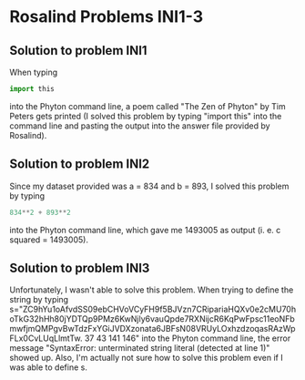 # Rosalind Problems INI1-3

## Solution to problem INI1
When typing
```python
import this
```
into the Phyton command line, a poem called "The Zen of Phyton" by Tim Peters gets printed (I solved this problem by typing "import this" into the command line and pasting the output into the answer file provided by Rosalind). 

## Solution to problem INI2
Since my dataset provided was a = 834 and b = 893, I solved this problem by typing
```python
834**2 + 893**2
```
into the Phyton command line, which gave me 1493005 as output (i. e. c squared = 1493005).

## Solution to problem INI3
Unfortunately, I wasn't able to solve this problem. When trying to define the string by typing s="ZC9hYu1oAfvdSS09ebCHVoVCyFH9f5BJVzn7CRipariaHQXv0e2cMU70hoTkG32hHh80jYDTQp9PMz6KwNjly6vauQpde7RXNijcR6KqPwFpsc11eoNFbmwfjmQMPgvBwTdzFxYGiJVDXzonata6JBFsN08VRUyLOxhzdzoqasRAzWpFLx0CvLUqLlmtTw.
37 43 141 146" into the Phyton command line, the error message "SyntaxError: unterminated string literal (detected at line 1)" showed up. Also, I'm actually not sure how to solve this problem even if I was able to define s.

